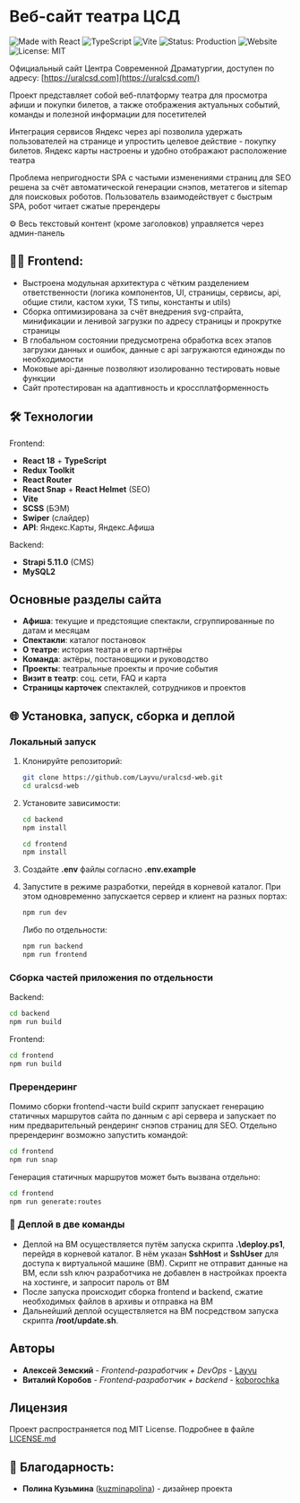 # Веб-сайт театра ЦСД

![Made with React](https://img.shields.io/badge/Made%20with-React-61dafb?logo=react&logoColor=white)
![TypeScript](https://img.shields.io/badge/TypeScript-3178c6?logo=typescript&logoColor=white)
![Vite](https://img.shields.io/badge/Built%20with-Vite-646cff?logo=vite&logoColor=white)
![Status: Production](https://img.shields.io/badge/Status-Production-green)
![Website](https://img.shields.io/website?url=https%3A%2F%2Furalcsd.com)
![License: MIT](https://img.shields.io/badge/license-MIT-blue)

Официальный сайт Центра Современной Драматургии, доступен по адресу: [https://uralcsd.com](https://uralcsd.com/)

Проект представляет собой веб-платформу театра для просмотра афиши и покупки билетов, а также отображения актуальных событий, команды и полезной информации для посетителей

Интеграция сервисов Яндекс через api позволила удержать пользователей на странице и упростить целевое действие - покупку билетов. Яндекс карты настроены и удобно отображают расположение театра

Проблема непригодности SPA с частыми изменениями страниц для SEO решена за счёт автоматической генерации снэпов, метатегов и sitemap для поисковых роботов. Пользователь взаимодействует с быстрым SPA, робот читает сжатые пререндеры

⚙️ Весь текстовый контент (кроме заголовков) управляется через админ-панель

## 👨‍💻 Frontend:

- Выстроена модульная архитектура с чётким разделением ответственности (логика компонентов, UI, страницы, сервисы, api, общие стили, кастом хуки, TS типы, константы и utils)
- Сборка оптимизирована за счёт внедрения svg-спрайта, минификации и ленивой загрузки по адресу страницы и прокрутке страницы
- В глобальном состоянии предусмотрена обработка всех этапов загрузки данных и ошибок, данные с api загружаются единожды по необходимости
- Моковые api-данные позволяют изолированно тестировать новые функции
- Сайт протестирован на адаптивность и кроссплатформенность

## 🛠 Технологии

Frontend:

- **React 18** + **TypeScript**
- **Redux Toolkit**
- **React Router**
- **React Snap** + **React Helmet** (SEO)
- **Vite**
- **SCSS** (БЭМ)
- **Swiper** (слайдер)
- **API**: Яндекс.Карты, Яндекс.Афиша

Backend:

- **Strapi 5.11.0** (CMS)
- **MySQL2**

## Основные разделы сайта

- **Афиша**: текущие и предстоящие спектакли, сгруппированные по датам и месяцам
- **Спектакли**: каталог постановок
- **О театре**: история театра и его партнёры
- **Команда**: актёры, постановщики и руководство
- **Проекты**: театральные проекты и прочие события
- **Визит в театр**: соц. сети, FAQ и карта
- **Страницы карточек** спектаклей, сотрудников и проектов

## 🌐 Установка, запуск, сборка и деплой

### Локальный запуск

1. Клонируйте репозиторий:
   ```bash
   git clone https://github.com/Layvu/uralcsd-web.git
   cd uralcsd-web
   ```
2. Установите зависимости:

   ```bash
   cd backend
   npm install
   ```

   ```bash
   cd frontend
   npm install
   ```

3. Создайте **.env** файлы согласно **.env.example**

4. Запустите в режиме разработки, перейдя в корневой каталог. При этом одновременно запускается сервер и клиент на разных портах:

   ```bash
   npm run dev
   ```

   Либо по отдельности:

   ```bash
   npm run backend
   npm run frontend
   ```

### Сборка частей приложения по отдельности

Backend:

```bash
cd backend
npm run build
```

Frontend:

```bash
cd frontend
npm run build
```

### Пререндеринг

Помимо сборки frontend-части build скрипт запускает генерацию статичных маршрутов сайта по данным с api сервера и запускает по ним предварительный рендеринг снэпов страниц для SEO. Отдельно пререндеринг возможно запустить командой:

```bash
cd frontend
npm run snap
```

Генерация статичных маршрутов может быть вызвана отдельно:

```bash
cd frontend
npm run generate:routes
```

### 🚀 Деплой в две команды

- Деплой на ВМ осуществляется путём запуска скрипта **.\deploy.ps1**, перейдя в корневой каталог. В нём указан **SshHost** и **SshUser** для доступа к виртуальной машине (ВМ).
  Скрипт не отправит данные на ВМ, если ssh ключ разработчика не добавлен в настройках проекта на хостинге, и запросит пароль от ВМ
- После запуска происходит сборка frontend и backend, сжатие необходимых файлов в архивы и отправка на ВМ
- Дальнейший деплой осуществляется на ВМ посредством запуска скрипта **/root/update.sh**.

## Авторы

- **Алексей Земский** - _Frontend-разработчик + DevOps_ - [Layvu](https://github.com/Layvu)
- **Виталий Коробов** - _Frontend-разработчик + backend_ - [koborochka](https://github.com/koborochka)

## Лицензия

Проект распространяется под MIT License. Подробнее в файле [LICENSE.md](LICENSE)

## 💜 Благодарность:

- **Полина Кузьмина** ([kuzminapolina](https://www.behance.net/kuzminapolina)) - дизайнер проекта
